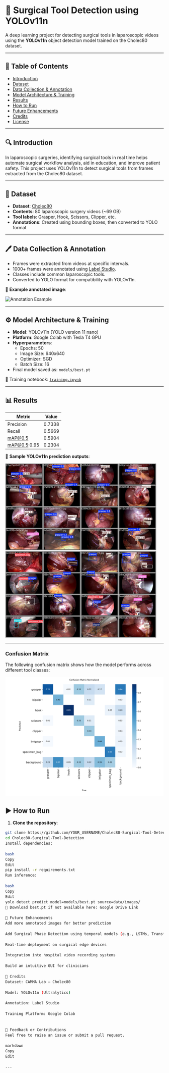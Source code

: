 # 🧠 Surgical Tool Detection using YOLOv11n

A deep learning project for detecting surgical tools in laparoscopic videos using the **YOLOv11n** object detection model trained on the Cholec80 dataset.

---

## 📌 Table of Contents

- [Introduction](#introduction)
- [Dataset](#dataset)
- [Data Collection & Annotation](#data-collection--annotation)
- [Model Architecture & Training](#model-architecture--training)
- [Results](#results)
- [How to Run](#how-to-run)
- [Future Enhancements](#future-enhancements)
- [Credits](#credits)
- [License](#license)

---

## 🔍 Introduction

In laparoscopic surgeries, identifying surgical tools in real time helps automate surgical workflow analysis, aid in education, and improve patient safety. This project uses YOLOv11n to detect surgical tools from frames extracted from the Cholec80 dataset.

---

## 📂 Dataset

- **Dataset**: [Cholec80](https://camma.unistra.fr/datasets/)
- **Contents**: 80 laparoscopic surgery videos (~69 GB)
- **Tool labels**: Grasper, Hook, Scissors, Clipper, etc.
- **Annotations**: Created using bounding boxes, then converted to YOLO format

---

## 🖊️ Data Collection & Annotation

- Frames were extracted from videos at specific intervals.
- 1000+ frames were annotated using [Label Studio](https://labelstud.io).
- Classes include common laparoscopic tools.
- Converted to YOLO format for compatibility with YOLOv11n.

📸 **Example annotated image**:

![Annotation Example](assets/trian.jpg)

---

## ⚙️ Model Architecture & Training

- **Model**: YOLOv11n (YOLO version 11 nano)
- **Platform**: Google Colab with Tesla T4 GPU
- **Hyperparameters**:
  - Epochs: 50
  - Image Size: 640x640
  - Optimizer: SGD
  - Batch Size: 16
- Final model saved as: `models/best.pt`

📓 Training notebook: [`training.ipynb`](training.ipynb)

---

## 📊 Results

| Metric         | Value   |
|----------------|---------|
| Precision      | 0.7338  |
| Recall         | 0.5669  |
| mAP@0.5        | 0.5904  |
| mAP@0.5:0.95   | 0.2304  |

📸 **Sample YOLOv11n prediction outputs**:

<img src="assets/prediction1.jpg" width="480"/>
<img src="assets/prediction2.jpg" width="480"/>

---
### Confusion Matrix

The following confusion matrix shows how the model performs across different tool classes:

![Confusion Matrix](assets/confusion_matrix.png)
## ▶️ How to Run

1. **Clone the repository**:

```bash
git clone https://github.com/YOUR_USERNAME/Cholec80-Surgical-Tool-Detection.git
cd Cholec80-Surgical-Tool-Detection
Install dependencies:

bash
Copy
Edit
pip install -r requirements.txt
Run inference:

bash
Copy
Edit
yolo detect predict model=models/best.pt source=data/images/
🔗 Download best.pt if not available here: Google Drive Link

🌱 Future Enhancements
Add more annotated images for better prediction

Add Surgical Phase Detection using temporal models (e.g., LSTMs, Transformers)

Real-time deployment on surgical edge devices

Integration into hospital video recording systems

Build an intuitive GUI for clinicians

🙌 Credits
Dataset: CAMMA Lab – Cholec80

Model: YOLOv11n (Ultralytics)

Annotation: Label Studio

Training Platform: Google Colab


💬 Feedback or Contributions
Feel free to raise an issue or submit a pull request.

markdown
Copy
Edit

---


